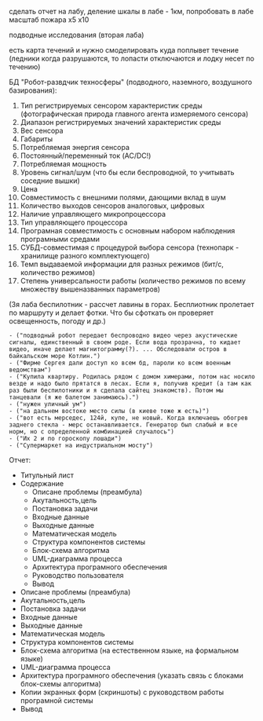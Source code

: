 сделать отчет на лабу, деление шкалы в лабе - 1км, попробовать в лабе масштаб пожара х5 х10

подводные исследования (вторая лаба)

есть карта течений и нужно смоделировать куда поплывет течение (ледники когда разрушаются, то лопасти отключаются и лодку несет по течению)

БД "Робот-развдчик техносферы" (подводного, наземного, воздушного базирования):

1. Тип регистрируемых сенсором характеристик среды (фотографическая природа главного агента измеряемого сенсора)
2. Диапазон регистрируемых значений характеристик среды
3. Вес сенсора
4. Габариты
5. Потребляемая энергия сенсора
6. Постоянный/переменный ток (AC/DC!)
7. Потребляемая мощность
8. Уровень сигнал/шум (что бы если беспроводной, то учитывать соседние вышки)
9. Цена
10. Совместимость с внешними полями, дающими вклад в шум
11. Количество выходов сенсоров аналоговых, цифровых
12. Наличие управляющего микропроцессора
13. Тип управляющего процессора
14. Програмная совместимость с основным набором наблюдения програмными средами
15. СУБД-совместимая с процедурой выбора сенсора (технопарк - хранилище разного комплектующего)
16. Темп выдаваемой информации для разных режимов (бит/с, количество режимов)
17. Степень универсальности работы (количество режимов по всему множеству вышеназванных параметров)

(3я лаба беспилотник - рассчет лавины в горах. Бесплиотник пролетает по маршруту и делает фотки. Что бы сфоткать он проверяет освещенность, погоду и др.)

	- ("подводный робот передает беспроводно видео через акустические сигналы, единственный в своем роде. Если вода прозрачна, то кидает видео, иначе делает магнитограмму(?). ... Обследовали остров в байкальском море Котлин.")
	- ("Фирме Сергея дали доступ ко всем бд, пароли ко всем военным ведомствам")
	- ("Купила квартиру. Родилась рядом с домом химерами, потом нас носило везде и надо было прятатся в лесах. Если я, получив кредит (а там как раз были беспилотники и я сделала сайтец знакомств). Потом мы танцевали (я же балетом занимаюсь).")
	- ("нужен уличный ум")
	- ("на дальнем востоке место силы (в киеве тоже ж есть)")
	- ("вот есть мерседес, 124й, купе, не новый. Когда включаешь обогрев заднего стекла - мерс останавливается. Генератор был слабый и все норм, но с определенной комбинацией случалось")
	- ("Их 2 и по гороскопу лошади")
	- ("Супермаркет на индустриальном мосту")


Отчет:

- Титульный лист
- Содержание
	- Описане проблемы (преамбула)
	- Акутальность,цель
	- Постановка задачи
	- Входные данные
	- Выходные данные
	- Математическая модель
	- Структура компонентов системы
	- Блок-схема алгоритма
	- UML-диаграмма процесса
	- Архитектура програмного обеспечения
	- Руководство пользователя
	- Вывод
- Описане проблемы (преамбула)
- Акутальность,цель
- Постановка задачи
- Входные данные
- Выходные данные
- Математическая модель
- Структура компонентов системы
- Блок-схема алгоритма (на естественном языке, на формальном языке)
- UML-диаграмма процесса
- Архитектура програмного обеспечения (указать связь  с блоками блок-схемы алгоритма)
- Копии экранных форм (скриншоты) с руководством работы програмной системы
- Вывод